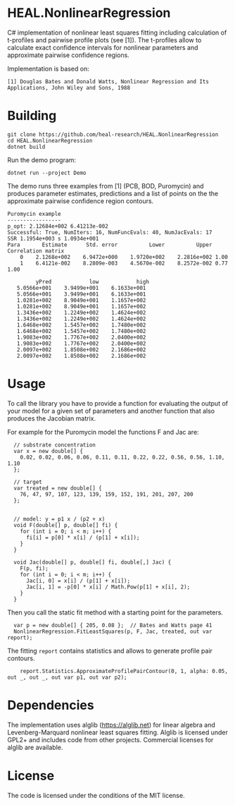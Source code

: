 # HEAL.NonlinearRegression
C# implementation of nonlinear least squares fitting including calculation of t-profiles and pairwise profile plots (see [1]).
The t-profiles allow to calculate exact confidence intervals for nonlinear parameters and approximate pairwise confidence regions.

Implementation is based on:

`[1] Douglas Bates and Donald Watts, Nonlinear Regression and Its Applications, John Wiley and Sons, 1988`

# Building
```
git clone https://github.com/heal-research/HEAL.NonlinearRegression
cd HEAL.NonlinearRegression
dotnet build
```

Run the demo program:
```
dotnet run --project Demo
```

The demo runs three examples from [1] (PCB, BOD, Puromycin) and produces parameter estimates, predictions and a list of points on the 
the approximate pairwise confidence region contours.
```
Puromycin example
-----------------
p_opt: 2.12684e+002 6.41213e-002
Successful: True, NumIters: 16, NumFuncEvals: 40, NumJacEvals: 17
SSR 1.1954e+003 s 1.0934e+001
Para       Estimate      Std. error          Lower          Upper Correlation matrix
    0    2.1268e+002    6.9472e+000    1.9720e+002    2.2816e+002 1.00
    1    6.4121e-002    8.2809e-003    4.5670e-002    8.2572e-002 0.77 1.00

         yPred            low            high
   5.0566e+001    3.9499e+001    6.1633e+001
   5.0566e+001    3.9499e+001    6.1633e+001
   1.0281e+002    8.9049e+001    1.1657e+002
   1.0281e+002    8.9049e+001    1.1657e+002
   1.3436e+002    1.2249e+002    1.4624e+002
   1.3436e+002    1.2249e+002    1.4624e+002
   1.6468e+002    1.5457e+002    1.7480e+002
   1.6468e+002    1.5457e+002    1.7480e+002
   1.9083e+002    1.7767e+002    2.0400e+002
   1.9083e+002    1.7767e+002    2.0400e+002
   2.0097e+002    1.8508e+002    2.1686e+002
   2.0097e+002    1.8508e+002    2.1686e+002
```

# Usage
To call the library you have to provide a function for evaluating the output
of your model for a given set of parameters and another function that also produces the Jacobian matrix.

For example for the Puromycin model the functions F and Jac are:
```
  // substrate concentration
  var x = new double[] {
    0.02, 0.02, 0.06, 0.06, 0.11, 0.11, 0.22, 0.22, 0.56, 0.56, 1.10, 1.10
  };

  // target
  var treated = new double[] {
    76, 47, 97, 107, 123, 139, 159, 152, 191, 201, 207, 200
  };


  // model: y = p1 x / (p2 + x)
  void F(double[] p, double[] fi) {
    for (int i = 0; i < m; i++) {
      fi[i] = p[0] * x[i] / (p[1] + x[i]);
    }
  }

  void Jac(double[] p, double[] fi, double[,] Jac) {
    F(p, fi);
    for (int i = 0; i < m; i++) {
      Jac[i, 0] = x[i] / (p[1] + x[i]);
      Jac[i, 1] = -p[0] * x[i] / Math.Pow(p[1] + x[i], 2);
    }
  }
```

Then you call the static fit method with a starting point for the parameters.
```
  var p = new double[] { 205, 0.08 };  // Bates and Watts page 41
  NonlinearRegression.FitLeastSquares(p, F, Jac, treated, out var report);
```

The fitting `report` contains statistics and allows to generate profile pair contours. 
```
    report.Statistics.ApproximateProfilePairContour(0, 1, alpha: 0.05, out _, out _, out var p1, out var p2);
```

# Dependencies
The implementation uses alglib (https://alglib.net) for linear algebra and Levenberg-Marquard nonlinear least squares fitting. 
Alglib is licensed under GPL2+ and includes code from other projects. Commercial licenses for alglib are available.

# License
The code is licensed under the conditions of the MIT license.
